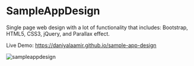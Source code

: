 # SampleAppDesign

Single page web design with a lot of functionality that includes: Bootstrap, HTML5, CSS3, jQuery, and Parallax effect.

Live Demo:  https://daniyalaamir.github.io/sample-app-design

![sampleappdesign](https://cloud.githubusercontent.com/assets/11576208/9770154/802df5c2-56fc-11e5-9277-4df7209588f5.png)
